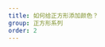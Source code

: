```yaml
---
title: 如何给正方形添加颜色？
group: 正方形系列
order: 2
---
```


<code src="../demos/rect/addColor/index.tsx" ></code>
